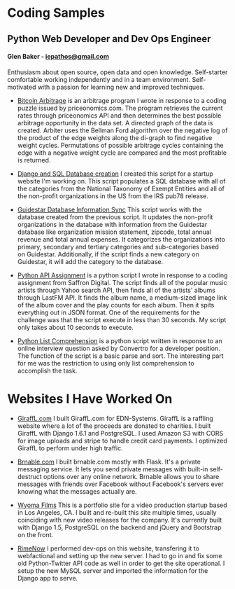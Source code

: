 Coding Samples
==============
## Python Web Developer and Dev Ops Engineer
#### Glen Baker - iepathos@gmail.com
Enthusiasm about open source, open data and open knowledge.  Self-starter comfortable working independently and in a team environment.  Self-motivated with a passion for learning new and improved techniques.

+ [Bitcoin Arbitrage](https://github.com/iepathos/arbiter) is an arbitrage program I wrote in response to a coding puzzle issued by priceonomics.com.  The program retrieves the current rates through priceonomics API and then determines the best possible arbitrage opportunity in the data set.  A directed graph of the data is created.  Arbiter uses the Bellman Ford algorithm over the negative log of the product of the edge weights along the di-graph to find negative weight cycles. Permutations of possible arbitrage cycles containing the edge with a negative weight cycle are compared and the most profitable is returned.

+ [Django and SQL Database creation](https://github.com/iepathos/codingsamples/blob/master/populate.py) I created this script for a startup website I'm working on.  This script populates a SQL database with all of the categories from the National Taxonomy of Exempt Entities and all of the non-profit organizations in the US from the IRS pub78 release.

+ [Guidestar Database Information Sync](https://github.com/iepathos/codingsamples/blob/master/guidestar.py) This script works with the database created from the previous script.  It updates the non-profit organizations in the database with information from the Guidestar database like organization mission statement, zipcode, total annual revenue and total annual expenses.  It categorizes the organizations into primary, secondary and tertiary categories and sub-categories based on Guidestar.  Additionally, if the script finds a new category on Guidestar, it will add the category to the database.

+ [Python API Assignment](https://github.com/iepathos/codingsamples/blob/master/mashup.py) is a python script I wrote in response to a coding assignment from Saffron Digital.  The script finds all of the popular music artists through Yahoo search API, then finds all of the artists' albums through LastFM API.  It finds the album name, a medium-sized image link of the album cover and the play counts for each album.  Then it spits everything out in JSON format.  One of the requirements for the challenge was that the script execute in less than 30 seconds.  My script only takes about 10 seconds to execute.

+ [Python List Comprehension](https://github.com/iepathos/codingsamples/blob/master/convertro.py) is a python script written in response to an online interview question asked by Convertro for a developer position.  The function of the script is a basic parse and sort.  The interesting part for me was the restriction to using only list comprehension to accomplish the task.

# Websites I Have Worked On
+ [GiraffL.com](http://www.giraffl.com/)
	I built GiraffL.com for EDN-Systems.  GiraffL is a raffling website where a lot of the proceeds are donated to charities.  I built GiraffL with Django 1.6.1 and PostgreSQL.  I used Amazon S3 with CORS for image uploads and stripe to handle credit card payments.  I optimized GiraffL to perform under high traffic.

+ [Brnable.com](https://www.brnable.com/)
	I built brnable.com mostly with Flask.  It's a private messaging service.  It lets you send private messages with built-in self-destruct options over any online network.  Brnable allows you to share messages with friends over Facebook without Facebook's servers ever knowing what the messages actually are. 

+ [Wyoma Films](http://glacial-castle-6814.herokuapp.com/)
	This is a portfolio site for a video production startup based in Los Angeles, CA.  I built and re-built this site multiple times, usually coinciding with new video releases for the company.  It's currently built with Django 1.5, PostgreSQL on the backend and jQuery and Bootstrap on the front.

+ [RimeNow](http://www.rimenow.com/)
	I performed dev-ops on this website, transfering it to webfactional and setting up the new server.  I had to go in and fix some old Python-Twitter API code as well in order to get the site operational.  I setup the new MySQL server and imported the information for the Django app to serve.